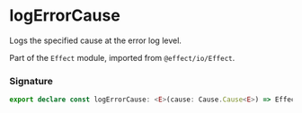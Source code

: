 # logErrorCause

Logs the specified cause at the error log level.

Part of the `Effect` module, imported from `@effect/io/Effect`.

### Signature

```typescript
export declare const logErrorCause: <E>(cause: Cause.Cause<E>) => Effect<never, never, void>
```
